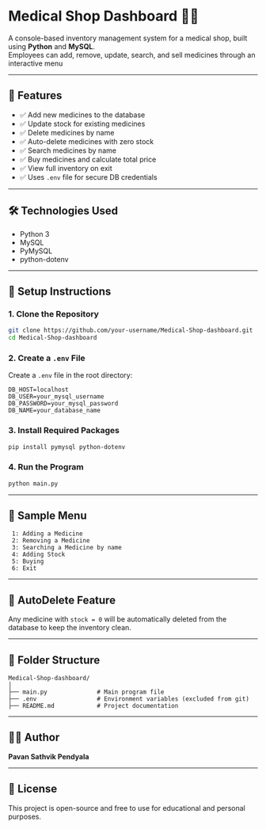 # Medical Shop Dashboard 🏥💊

A console-based inventory management system for a medical shop, built using **Python** and **MySQL**.  
Employees can add, remove, update, search, and sell medicines through an interactive menu

---

## 📌 Features

- ✅ Add new medicines to the database  
- ✅ Update stock for existing medicines  
- ✅ Delete medicines by name  
- ✅ Auto-delete medicines with zero stock  
- ✅ Search medicines by name  
- ✅ Buy medicines and calculate total price  
- ✅ View full inventory on exit  
- ✅ Uses `.env` file for secure DB credentials  

---

## 🛠️ Technologies Used

- Python 3  
- MySQL  
- PyMySQL  
- python-dotenv  

---

## 🔐 Setup Instructions

### 1. Clone the Repository

```bash
git clone https://github.com/your-username/Medical-Shop-dashboard.git
cd Medical-Shop-dashboard
```

### 2. Create a `.env` File

Create a `.env` file in the root directory:

```dotenv
DB_HOST=localhost
DB_USER=your_mysql_username
DB_PASSWORD=your_mysql_password
DB_NAME=your_database_name
```

### 3. Install Required Packages

```bash
pip install pymysql python-dotenv
```

### 4. Run the Program

```bash
python main.py
```

---

## 🧪 Sample Menu

```text
 1: Adding a Medicine 
 2: Removing a Medicine 
 3: Searching a Medicine by name 
 4: Adding Stock 
 5: Buying 
 6: Exit
```

---

## 🧹 AutoDelete Feature

Any medicine with `stock = 0` will be automatically deleted from the database to keep the inventory clean.

---

## 📂 Folder Structure

```
Medical-Shop-dashboard/
│
├── main.py              # Main program file
├── .env                 # Environment variables (excluded from git)
├── README.md            # Project documentation
```

---

## 👨‍💻 Author

**Pavan Sathvik Pendyala**

---

## 📢 License

This project is open-source and free to use for educational and personal purposes.

